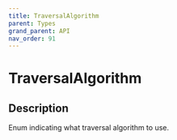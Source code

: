 ```yaml
---
title: TraversalAlgorithm
parent: Types
grand_parent: API
nav_order: 91
---
```


# TraversalAlgorithm

## Description

Enum indicating what traversal algorithm to use.
